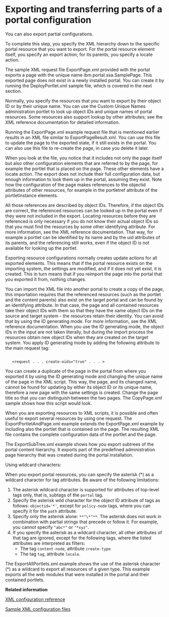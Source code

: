 # Exporting and transferring parts of a portal configuration

You can also export partial configurations.

To complete this step, you specify the XML hierarchy down to the specific portal resource that you want to export. For the portal resource element itself, you specify an export action; for its parents, you specify a locate action.

The sample XML request file ExportPage.xml provided with the portal exports a page with the unique name ibm.portal.ssa.SamplePage. This exported page does not exist in a newly installed portal. You can create it by running the DeployPortlet.xml sample file, which is covered in the next section.

Normally, you specify the resources that you want to export by their object ID or by their unique name. You can use the Custom Unique Names administration portlet to look up object IDs and unique names of portal resources. Some resources also support lookup by other attributes; see the XML reference documentation for detailed information.

Running the ExportPage.xml example request file that is mentioned earlier results in an XML file similar to ExportPageResult.xml. You can use this file to update the page to the exported state, if it still exists in the portal. You can also use this file to re-create the page, in case you delete it later.

When you look at the file, you notice that it includes not only the page itself but also other configuration elements that are referred to by the page, for example the portlet that is placed on the page. These other elements have a locate action. The export does not include their full configuration data, but enough information to look them up in the portal, assuming they exist. Note how the configuration of the page makes references to the objectid attributes of other resources, for example in the portletref attribute of the portletinstance elements.

All those references are described by object IDs. Therefore, if the object IDs are correct, the referenced resources can be looked up in the portal even if they were not included in the export. Locating resources before they are referenced is only necessary if you do not know their actual object IDs so that you must find the resources by some other identifying attribute. For more information, see the XML reference documentation. That way, for example a portlet can be identified by its name and by the uid attributes of its parents, and the referencing still works, even if the object ID is not available for looking up the portlet.

Exporting resource configurations normally creates update actions for all exported elements. This means that if the portal resource exists on the importing system, the settings are modified, and if it does not yet exist, it is created. This in turn means that if you reimport the page into the portal that you exported it from, nothing changes.

You can import the XML file into another portal to create a copy of the page, this importation requires that the referenced resources \(such as the portlet and the content parents\) also exist on the target portal and can be found by an identifying attribute. In that case, the page and all contained resources take their object IDs with them so that they have the same object IDs on the source and target system - the resources retain their identity. You can avoid that by using the ID generating mode. For more information, see the XML reference documentation. When you use the ID generating mode, the object IDs in the input are not taken literally, but during the import process the resources obtain new object IDs when they are created on the target system. You apply ID generating mode by adding the following attribute to the main request tag:

```

   <request . . . create-oids="true" . . . >  

```

You can create a duplicate of the page in the portal from where you exported it by using the ID generating mode and changing the unique name of the page in the XML script. This way, the page, and its changed name, cannot be found for updating by either its object ID or its unique name, therefore a new page with the same settings is created. Change the page title so that you can distinguish between the two pages. The CopyPage.xml sample shows how this script would look.

When you are exporting resources to XML scripts, it is possible and often useful to export several resources by using one request. The ExportPortletAndPage.xml example extends the ExportPage.xml example by including also the portlet that is contained on the page. The resulting XML file contains the complete configuration data of the portlet and the page.

The ExportSubTree.xml example shows how you export subtrees of the portal content hierarchy. It exports part of the predefined administration page hierarchy that was created during the portal installation.

Using wildcard characters:

When you export portal resources, you can specify the asterisk \(\*\) as a wildcard character for tag attributes. Be aware of the following limitations:

1.  The asterisk wildcard character is supported for attributes of top-level tags only, that is, subtags of the `portal` tag.
2.  Specify the asterisk wild character for the object ID attribute of tags as follows: `objectid='*'`, except for `policy-node` tags, where you can specify it for the `path` attribute.
3.  Specify only the asterisk alone: `**"\*"**`. The asterisk does not work in combination with partial strings that precede or follow it. For example, you cannot specify `"abc*"` or `"*xyz"`.
4.  If you specify the asterisk as a wildcard character, all other attributes of that tag are ignored, except for the following tags, where the listed attributes are interpreted as filters:
    -   The tag `content-node`, attribute `create-type`
    -   The tag `tag`, attribute `locale`.

The ExportAllPortlets.xml example shows the use of the asterisk character \(\*\) as a wildcard to export all resources of a given type. This example exports all the web modules that were installed in the portal and their contained portlets.


**Related information**  


[XML configuration reference](../admin-system/adxmlref.md)

[Sample XML configuration files](../admin-system/admxmsmp.md)

